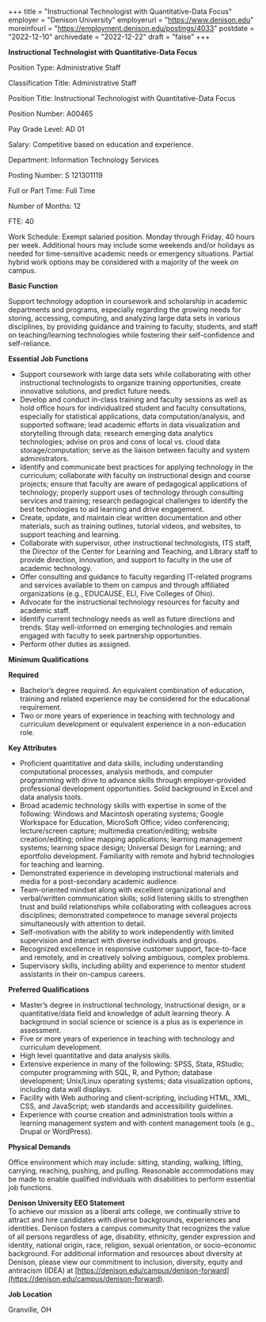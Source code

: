+++
title = "Instructional Technologist with Quantitative-Data Focus"
employer = "Denison University"
employerurl = "https://www.denison.edu"
moreinfourl = "https://employment.denison.edu/postings/4033"
postdate = "2022-12-10"
archivedate = "2022-12-22"
draft = "false"
+++

**Instructional Technologist with Quantitative-Data Focus**

Position Type: 		Administrative Staff

Classification Title: 	Administrative Staff

Position Title: 		Instructional Technologist with Quantitative-Data Focus

Position Number: 	A00465

Pay Grade Level: 		AD 01

Salary: 				Competitive based on education and experience.

Department: 			Information Technology Services

Posting Number: 		S 121301119

Full or Part Time: 	Full Time

Number of Months: 	12

FTE: 				40

Work Schedule: 	Exempt salaried position. Monday through Friday, 40 hours per week. Additional hours may include some weekends and/or holidays as needed for time-sensitive academic needs or emergency situations. Partial hybrid work options may be considered with a majority of the week on campus.

**Basic Function**
 	
Support technology adoption in coursework and scholarship in academic departments and programs, especially regarding the growing needs for storing, accessing, computing, and analyzing large data sets in various disciplines, by providing guidance and training to faculty, students, and staff on teaching/learning technologies while fostering their self-confidence and self-reliance.

**Essential Job Functions** 	

- Support coursework with large data sets while collaborating with other instructional technologists to organize training opportunities, create innovative solutions, and predict future needs.
- Develop and conduct in-class training and faculty sessions as well as hold office hours for individualized student and faculty consultations, especially for statistical applications, data computation/analysis, and supported software; lead academic efforts in data visualization and storytelling through data; research emerging data analytics technologies; advise on pros and cons of local vs. cloud data storage/computation; serve as the liaison between faculty and system administrators.
- Identify and communicate best practices for applying technology in the curriculum; collaborate with faculty on instructional design and course projects; ensure that faculty are aware of pedagogical applications of technology; properly support uses of technology through consulting services and training; research pedagogical challenges to identify the best technologies to aid learning and drive engagement.
- Create, update, and maintain clear written documentation and other materials, such as training outlines, tutorial videos, and websites, to support teaching and learning.
- Collaborate with supervisor, other instructional technologists, ITS staff, the Director of the Center for Learning and Teaching, and Library staff to provide direction, innovation, and support to faculty in the use of academic technology.
- Offer consulting and guidance to faculty regarding IT-related programs and services available to them on campus and through affiliated organizations (e.g., EDUCAUSE, ELI, Five Colleges of Ohio).
- Advocate for the instructional technology resources for faculty and academic staff.
- Identify current technology needs as well as future directions and trends. Stay well-informed on emerging technologies and remain engaged with faculty to seek partnership opportunities.
- Perform other duties as assigned.


**Minimum Qualifications** 	

**Required**

- Bachelor’s degree required. An equivalent combination of education, training and related experience may be considered for the educational requirement.
- Two or more years of experience in teaching with technology and curriculum development or equivalent experience in a non-education role.


**Key Attributes**

- Proficient quantitative and data skills, including understanding computational processes, analysis methods, and computer programming with drive to advance skills through employer-provided professional development opportunities. Solid background in Excel and data analysis tools.
- Broad academic technology skills with expertise in some of the following: Windows and Macintosh operating systems; Google Workspace for Education, MicroSoft Office; video conferencing; lecture/screen capture; multimedia creation/editing; website creation/editing; online mapping applications; learning management systems; learning space design; Universal Design for Learning; and eportfolio development. Familiarity with remote and hybrid technologies for teaching and learning.
- Demonstrated experience in developing instructional materials and media for a post-secondary academic audience.
- Team-oriented mindset along with excellent organizational and verbal/written communication skills; solid listening skills to strengthen trust and build relationships while collaborating with colleagues across disciplines; demonstrated competence to manage several projects simultaneously with attention to detail.
- Self-motivation with the ability to work independently with limited supervision and interact with diverse individuals and groups.
- Recognized excellence in responsive customer support, face-to-face and remotely, and in creatively solving ambiguous, complex problems.
- Supervisory skills, including ability and experience to mentor student assistants in their on-campus careers.


**Preferred Qualifications**	

- Master’s degree in instructional technology, instructional design, or a quantitative/data field and knowledge of adult learning theory. A background in social science or science is a plus as is experience in assessment.
- Five or more years of experience in teaching with technology and curriculum development.
- High level quantitative and data analysis skills.
- Extensive experience in many of the following: SPSS, Stata, RStudio; computer programming with SQL, R, and Python; database development; Unix/Linux operating systems; data visualization options, including data wall displays.
- Facility with Web authoring and client-scripting, including HTML, XML, CSS, and JavaScript; web standards and accessibility guidelines.
- Experience with course creation and administration tools within a learning management system and with content management tools (e.g., Drupal or WordPress).


**Physical Demands**	

Office environment which may include: sitting, standing, walking, lifting, carrying, reaching, pushing, and pulling. Reasonable accommodations may be made to enable qualified individuals with disabilities to perform essential job functions.

**Denison University EEO Statement**	
To achieve our mission as a liberal arts college, we continually strive to attract and hire candidates with diverse backgrounds, experiences and identities. Denison fosters a campus community that recognizes the value of all persons regardless of age, disability, ethnicity, gender expression and identity, national origin, race, religion, sexual orientation, or socio-economic background. For additional information and resources about diversity at Denison, please view our commitment to inclusion, diversity, equity and antiracism (IDEA) at [https://denison.edu/campus/denison-forward](https://denison.edu/campus/denison-forward).

**Job Location**

Granville, OH
